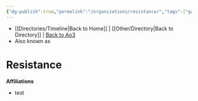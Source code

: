 ```yaml
---
{"dg-publish":true,"permalink":"/organizations/resistance/","tags":["galacticsenate imperialsenate","resistance firstorder","sith jedi","faction"]}
---
```


- [[Directories/Timeline\|Back to Home]] | [[Other/Directory\|Back to Directory]] | [Back to Ao3](https://archiveofourown.org/works/19334440/chapters/45992584)
- Also known as

# Resistance


**Affiliations** 
- test
